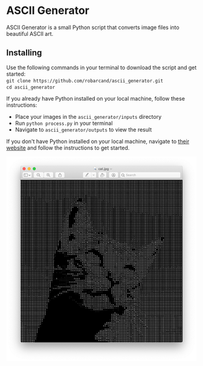 # ASCII Generator
ASCII Generator is a small Python script that converts image files into beautiful ASCII art.

## Installing
Use the following commands in your terminal to download the script and get started:  
`git clone https://github.com/robarcand/ascii_generator.git`  
`cd ascii_generator`

If you already have Python installed on your local machine, follow these instructions:
* Place your images in the `ascii_generator/inputs` directory
* Run `python process.py` in your terminal
* Navigate to `ascii_generator/outputs` to view the result

If you don't have Python installed on your local machine, navigate to [their website](https://www.python.org/downloads/) and follow the instructions to get started.

![ASCII Generator Example Image](/example-image/ascii-generator-example-image-cat.png)
